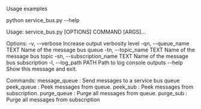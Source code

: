 Usage examples

python service_bus.py --help  

Usage: service_bus.py [OPTIONS] COMMAND [ARGS]...

Options:
  -v, --verbose                  Increase output verbosity level
  -qn, --queue_name TEXT         Name of the message bus queue
  -tn, --topic_name TEXT         Name of the message bus topic
  -sn, --subscription_name TEXT  Name of the message bus subscription
  -l, --log_path PATH            Path to log console outputs
  --help                         Show this message and exit.

Commands:
  message_queue  : Send messages to a service bus queue
  peek_queue     : Peek messages from queue.
  peek_sub       : Peek messages from subscription.
  purge_queue    : Purge all messages from queue.
  purge_sub      : Purge all messages from subscription


